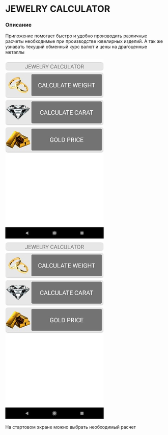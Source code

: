 # JEWELRY CALCULATOR
### Описание
Приложение помогает быстро и удобно производить различные расчеты необходимые при производстве ювелирных изделий. А так же узнавать текущий обменный курс валют и цены на драгоценные металлы

![Стартовый экран](https://github.com/EugeneGladchuk/weight/blob/main/Screenshot_34.jpg) ![Стартовый экран](https://github.com/EugeneGladchuk/weight/blob/main/Screenshot_34.jpg)

На стартовом экране можно выбрать необходимый расчет
